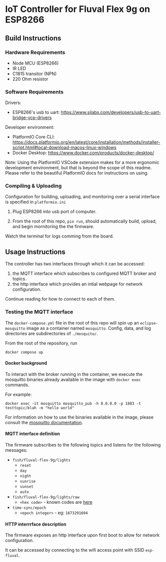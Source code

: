 # IoT Controller for Fluval Flex 9g on ESP8266

## Build Instructions

### Hardware Requirements

- Node MCU (ESP8266)
- IR LED
- C1815 transitor (NPN)
- 220 Ohm resistor

### Software Requirements

Drivers:

- ESP8266's usb to uart: <https://www.silabs.com/developers/usb-to-uart-bridge-vcp-drivers>

Developer environment:

- PlatformIO Core CLI: <https://docs.platformio.org/en/latest/core/installation/methods/installer-script.html#local-download-macos-linux-windows>
- Docker Desktop: <https://www.docker.com/products/docker-desktop/>

Note: Using the PlatformIO VSCode extension makes for a more ergonomic development environment, but that is beyond the scope of this readme. Please refer to the beautiful PlatformIO docs for instructions on using.

### Compiling & Uploading

Configuration for building, uploading, and monitoring over a serial interface is specified in `platformio.ini`

1. Plug ESP8266 into usb port of computer.

2. From the root of this repo, `pio run`, should automatically build, upload, and begin mornitoring the the firmware.

Watch the terminal for logs comming from the board.

## Usage Instructions

The controller has two interfaces through which it can be accessed:

1. the MQTT interface which subscribes to configured MQTT broker and topics.
2. the http interface which provides an intial webpage for network configuration.

Continue reading for how to connect to each of them.

### Testing the MQTT interface

The `docker-compose.yml` file in the root of this repo will spin up an
`eclipse-mosquitto` image as a container named `mosquitto`. Config, data, and log
directories are subdirectories of `./mosquito/`.

From the root of the repository, run

`docker compose up`

#### Docker background

To interact with the broker running in the container, we execute the mosquitto
binaries already available in the image with `docker exec` commands.

For example:

`docker exec -it mosquitto mosquitto_pub -h 0.0.0.0 -p 1883 -t testtopic/blah -m "hello world"`

For information on how to use the binaries available in the image, please consult
the [mosquitto documentation](https://mosquitto.org/documentation/).

#### MQTT interface definition

The firmware subscribes to the following topics and listens for the following messages:

- `fish/fluval-flex-9g/lights`
  - `reset`
  - `day`
  - `night`
  - `sunrise`
  - `sunset`
  - `auto`
- `fish/fluval-flex-9g/lights/raw`
  - `<hex code>` - known codes are [here](src/_fluval_lights.h)
- `time-sync/epoch`
  - `<epoch integer>` - eg: `1673291694`

#### HTTP interrrface description

The firmware exposes an http interface upon first boot to allow for network configuration.

It can be accessed by connecting to the wifi access point with SSID `esp-fluval`.
